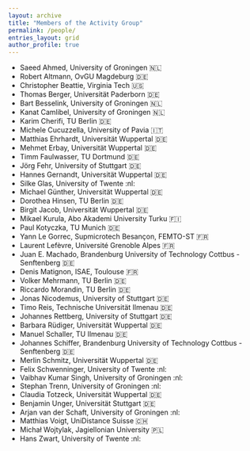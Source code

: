 ```yaml
---
layout: archive
title: "Members of the Activity Group"
permalink: /people/
entries_layout: grid
author_profile: true
---
```




- Saeed Ahmed, University of Groningen 🇳🇱
- Robert Altmann, OvGU Magdeburg 🇩🇪
- Christopher Beattie, Virginia Tech :us:
- Thomas Berger, Universität Paderborn :de:
- Bart Besselink, University of Groningen 🇳🇱
- Kanat Camlibel, University of Groningen 🇳🇱
- Karim Cherifi, TU Berlin :de:
- Michele Cucuzzella, University of Pavia :it:
- Matthias Ehrhardt, Universität Wuppertal :de:
- Mehmet Erbay, Universität Wuppertal :de:
- Timm Faulwasser, TU Dortmund :de:
- Jörg Fehr, University of Stuttgart :de:
- Hannes Gernandt, Universität Wuppertal :de:
- Silke Glas, University of Twente :nl:
- Michael Günther, Universität Wuppertal :de:
- Dorothea Hinsen, TU Berlin :de:
- Birgit Jacob, Universität Wuppertal :de:
- Mikael Kurula, Abo Akademi University Turku 🇫🇮
- Paul Kotyczka, TU Munich :de:
- Yann Le Gorrec, Supmicrotech Besançon, FEMTO-ST :fr:
- Laurent Lefèvre, Université Grenoble Alpes :fr:
- Juan E. Machado, Brandenburg University of Technology Cottbus - Senftenberg :de:
- Denis Matignon, ISAE, Toulouse :fr:
- Volker Mehrmann, TU Berlin :de:
- Riccardo Morandin, TU Berlin :de:
- Jonas Nicodemus, University of Stuttgart :de:
- Timo Reis, Technische Universität Ilmenau :de:
- Johannes Rettberg, University of Stuttgart :de:
- Barbara Rüdiger, Universität Wuppertal :de:
- Manuel Schaller, TU Ilmenau :de:
- Johannes Schiffer, Brandenburg University of Technology Cottbus - Senftenberg :de:
- Merlin Schmitz, Universität Wuppertal :de:
- Felix Schwenninger, University of Twente :nl:
- Vaibhav Kumar Singh, University of Groningen :nl:
- Stephan Trenn, University of Groningen :nl:
- Claudia Totzeck, Universität Wuppertal :de:
- Benjamin Unger, Universität Stuttgart :de:
- Arjan van der Schaft, University of Groningen :nl:
- Matthias Voigt, UniDistance Suisse 🇨🇭
- Michał Wojtylak, Jagiellonian University 🇵🇱
- Hans Zwart, University of Twente :nl:
